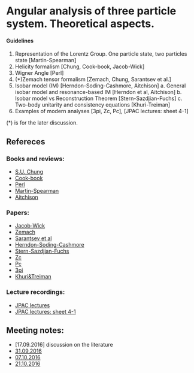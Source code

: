 # Angular analysis of three particle system. Theoretical aspects.

#### Guidelines
1. Representation of the Lorentz Group. One particle state, two particles state [Martin-Spearman]
2. Helicity formalism [Chung, Cook-book, Jacob-Wick]
3. Wigner Angle [Perl]
4. (*)Zemach tensor formalism [Zemach, Chung, Sarantsev et al.]
5. Isobar model (IM) [Herndon-Soding-Cashmore, Aitchison]
  a. General isobar model and resonance-based IM [Herndon et al, Aitchison]
  b. Isobar model vs Reconstruction Theorem [Stern-Sazdjian-Fuchs]
  c. Two-body unitarity and consistency equations [Khuri-Treiman]
6. Examples of modern analyses [3pi, Zc, Pc], [JPAC lectures: sheet 4-1]

(*) is for the later discussion.

## Refereces
### Books and reviews:
 * [S.U. Chung](https://suchung.web.cern.ch/suchung/spinfm1.pdf)
 * [Cook-book](http://home.fnal.gov/~kutschke/Angdist/angdist.ps)
 * [Perl](https://books.google.de/books/about/High_energy_hadron_physics.html?id=gtDvAAAAMAAJ&redir_esc=y)
 * [Martin-Spearman](https://books.google.de/books/about/Elementary_particle_theory.html?id=sxAzAAAAMAAJ&redir_esc=y)
 * [Aitchison](http://inspirehep.net/record/1382351)

### Papers:
 * [Jacob-Wick](http://inspirehep.net/record/2320)
 * [Zemach](http://inspirehep.net/record/4753)
 * [Sarantsev et al](http://inspirehep.net/record/716608?ln=ru)
 * [Herndon-Soding-Cashmore](https://journals.aps.org/prd/pdf/10.1103/PhysRevD.11.3165)
 * [Stern-Sazdjian-Fuchs](http://inspirehep.net/record/34035)
 * [Zc](http://inspirehep.net/record/1239347)
 * [Pc](http://inspirehep.net/record/1382595)
 * [3pi](http://inspirehep.net/record/1391643)
 * [Khuri&Treiman](http://inspirehep.net/record/46908?ln=ru)

### Lecture recordings:
 * [JPAC lectures](http://www.indiana.edu/~jpac/school.html#2017)
 * [JPAC lectures: sheet 4-1](http://www.indiana.edu/~jpac/Resources2017/sheet4-1.pdf)

## Meeting notes:
 * [17.09.2016] discussion on the literature
 * [31.09.2016](meeting1.md)
 * [07.10.2016](meeting2.md)
 * [21.10.2016](meeting3.md)
